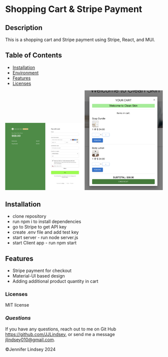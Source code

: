 # Shopping Cart & Stripe Payment

## **Description**
This is a shopping cart and Stripe payment using Stripe, React, and MUI.


## **Table of Contents**
* [Installation](#installation)
* [Environment](#environment)
* [Features](#features)
* [Licenses](#licenses)

<img src="store/public/stripecheckout.png" alt="stripe pay screenshot" width="250">

<img src="store/public/assets/CartSkincare.png" alt="cart screenshot" width="250">

## Installation
* clone repository
* run npm i to install dependencies
* go to Stripe to get API key
* create .env file and add test key
* start server - run node server.js
* start Client app - run npm start

## Features
* Stripe payment for checkout
* Material-UI based design
* Adding additional product quantity in cart

### Licenses
MIT license

### *Questions*
If you have any questions, reach out to me on Git Hub https://github.com/JJLindsey, or send me a message jlindsey010@gmail.com.


©Jennifer Lindsey 2024
